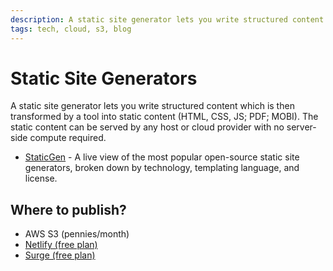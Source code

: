 ```yaml
---
description: A static site generator lets you write structured content which is then transformed by a tool into static content. 
tags: tech, cloud, s3, blog
---
```


# Static Site Generators

A static site generator lets you write structured content which is then transformed by a tool into static content (HTML, CSS, JS; PDF; MOBI). The static content can be served by any host or cloud provider with no server-side compute required.

- [StaticGen](https://staticgen.com) - A live view of the most popular open-source static site generators, broken down by technology, templating language, and license.

## Where to publish?

- AWS S3 (pennies/month)
- [Netlify (free plan)](https://www.netlify.com/)
- [Surge (free plan)](https://surge.sh)